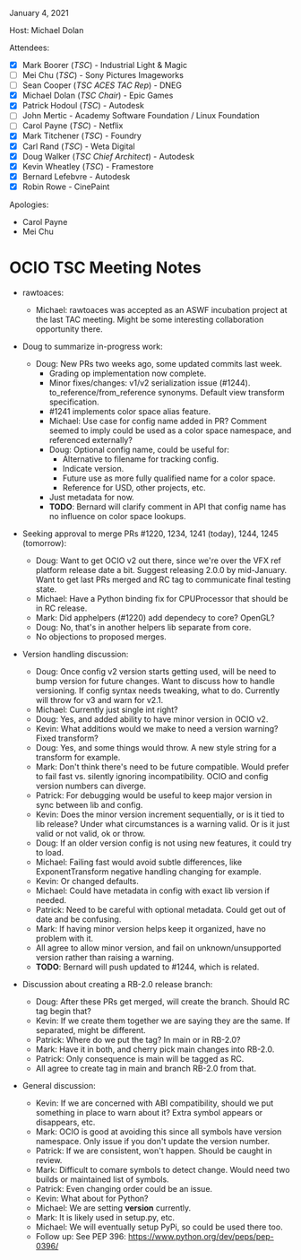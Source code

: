 <!-- SPDX-License-Identifier: CC-BY-4.0 -->
<!-- Copyright Contributors to the OpenColorIO Project. -->

January 4, 2021

Host: Michael Dolan

Attendees:
  * [X] Mark Boorer (_TSC_) - Industrial Light & Magic
  * [ ] Mei Chu (_TSC_) - Sony Pictures Imageworks
  * [ ] Sean Cooper (_TSC ACES TAC Rep_) - DNEG
  * [X] Michael Dolan (_TSC Chair_) - Epic Games
  * [X] Patrick Hodoul (_TSC_) - Autodesk
  * [ ] John Mertic - Academy Software Foundation / Linux Foundation
  * [ ] Carol Payne (_TSC_) - Netflix
  * [X] Mark Titchener (_TSC_) - Foundry
  * [X] Carl Rand (_TSC_) - Weta Digital
  * [X] Doug Walker (_TSC Chief Architect_) - Autodesk
  * [X] Kevin Wheatley (_TSC_) - Framestore
  * [X] Bernard Lefebvre - Autodesk
  * [X] Robin Rowe - CinePaint

Apologies:
  * Carol Payne
  * Mei Chu

# **OCIO TSC Meeting Notes**

* rawtoaces:
    - Michael: rawtoaces was accepted as an ASWF incubation project at the 
      last TAC meeting. Might be some interesting collaboration opportunity 
      there.

* Doug to summarize in-progress work:
    - Doug: New PRs two weeks ago, some updated commits last week.
        - Grading op implementation now complete.
        - Minor fixes/changes: v1/v2 serialization issue (#1244). 
          to_reference/from_reference synonyms. Default view transform 
          specification.
        - #1241 implements color space alias feature.
        - Michael: Use case for config name added in PR? Comment seemed to 
          imply could be used as a color space namespace, and referenced 
          externally?
        - Doug: Optional config name, could be useful for:
            - Alternative to filename for tracking config.
            - Indicate version. 
            - Future use as more fully qualified name for a color space. 
            - Reference for USD, other projects, etc.
        - Just metadata for now.
        - **TODO**: Bernard will clarify comment in API that config name has no
          influence on color space lookups.

* Seeking approval to merge PRs #1220, 1234, 1241 (today), 1244, 1245 
  (tomorrow):
    - Doug: Want to get OCIO v2 out there, since we're over the VFX ref 
      platform release date a bit. Suggest releasing 2.0.0 by mid-January. 
      Want to get last PRs merged and RC tag to communicate final testing 
      state.
    - Michael: Have a Python binding fix for CPUProcessor that should be in 
      RC release.
    - Mark: Did apphelpers (#1220) add dependecy to core? OpenGL?
    - Doug: No, that's in another helpers lib separate from core.
    - No objections to proposed merges.

* Version handling discussion:
    - Doug: Once config v2 version starts getting used, will be need to bump 
      version for future changes. Want to discuss how to handle versioning. If 
      config syntax needs tweaking, what to do. Currently will throw for v3 
      and warn for v2.1.
    - Michael: Currently just single int right?
    - Doug: Yes, and added ability to have minor version in OCIO v2.
    - Kevin: What additions would we make to need a version warning? Fixed 
      transform?
    - Doug: Yes, and some things would throw. A new style string for a 
      transform for example.
    - Mark: Don't think there's need to be future compatible. Would prefer to 
      fail fast vs. silently ignoring incompatibility. OCIO and config version 
      numbers can diverge.
    - Patrick: For debugging would be useful to keep major version in sync 
      between lib and config.
    - Kevin: Does the minor version increment sequentially, or is it tied to 
      lib release? Under what circumstances is a warning valid. Or is it just 
      valid or not valid, ok or throw.
    - Doug: If an older version config is not using new features, it could 
      try to load.
    - Michael: Failing fast would avoid subtle differences, like 
      ExponentTransform negative handling changing for example.
    - Kevin: Or changed defaults.
    - Michael: Could have metadata in config with exact lib version if needed.
    - Patrick: Need to be careful with optional metadata. Could get out of date 
      and be confusing.
    - Mark: If having minor version helps keep it organized, have no problem 
      with it.
    - All agree to allow minor version, and fail on unknown/unsupported version 
      rather than raising a warning.
    - **TODO**: Bernard will push updated to #1244, which is related.

* Discussion about creating a RB-2.0 release branch:
    - Doug: After these PRs get merged, will create the branch. Should RC tag 
      begin that?
    - Kevin: If we create them together we are saying they are the same. If 
      separated, might be different.
    - Patrick: Where do we put the tag? In main or in RB-2.0?
    - Mark: Have it in both, and cherry pick main changes into RB-2.0.
    - Patrick: Only consequence is main will be tagged as RC.
    - All agree to create tag in main and branch RB-2.0 from that.

* General discussion:
    - Kevin: If we are concerned with ABI compatibility, should we put 
      something in place to warn about it? Extra symbol appears or disappears, 
      etc.
    - Mark: OCIO is good at avoiding this since all symbols have version 
      namespace. Only issue if you don't update the version number.
    - Patrick: If we are consistent, won't happen. Should be caught in review.
    - Mark: Difficult to comare symbols to detect change. Would need two builds 
      or maintained list of symbols.
    - Patrick: Even changing order could be an issue.
    - Kevin: What about for Python?
    - Michael: We are setting __version__ currently.
    - Mark: It is likely used in setup.py, etc.
    - Michael: We will eventually setup PyPi, so could be used there too.
    - Follow up: See PEP 396: https://www.python.org/dev/peps/pep-0396/
